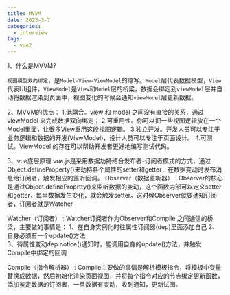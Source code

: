 ```yaml
---
title: MVVM
date: 2023-3-7
categories:
  - interview
tags:
  - vue2
---
```


1、什么是MVVM?

`视图模型双向绑定`，是`Model-View-ViewModel`的缩写。`Model`层代表数据模型，`View`代表UI组件，`ViewModel`是`View`和`Model`层的桥梁，数据会绑定到`viewModel`层并自动将数据渲染到页面中，视图变化的时候会通知`viewModel`层更新数据。

2、MVVM的优点：
1.低耦合。view 和 model 之间没有直接的关系，通过 viewModel 来完成数据双向绑定；
2.可重用性。你可以把一些视图逻辑放在一个Model里面，让很多View重用这段视图逻辑。
3.独立开发。开发人员可以专注于业务逻辑和数据的开发(ViewModel)，设计人员可以专注于页面设计。
4.可测试。ViewModel 的存在可以帮助开发者更好地编写测试代码。


3、vue底层原理
vue.js是采用数据劫持结合发布者-订阅者模式的方式，通过Object.defineProperty()来劫持各个属性的setter和getter，在数据变动时发布消息给订阅者，触发相应的监听回调。
Observer（数据监听器） : Observer的核心是通过Object.defineProprtty()来监听数据的变动，这个函数内部可以定义setter和getter，每当数据发生变化，就会触发setter。这时候Observer就要通知订阅者，订阅者就是Watcher

Watcher（订阅者） : Watcher订阅者作为Observer和Compile   之间通信的桥梁，主要做的事情是：
1、在自身实例化时往属性订阅器(dep)里面添加自己
2、自身必须有一个update()方法    
3、待属性变动dep.notice()通知时，能调用自身的update()方法，并触发Compile中绑定的回调

Compile（指令解析器） : Compile主要做的事情是解析模板指令，将模板中变量替换成数据，然后初始化渲染页面视图，并将每个指令对应的节点绑定更新函数，添加鉴定数据的订阅者，一旦数据有变动，收到通知，更新试图。
